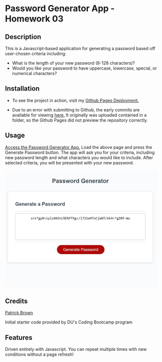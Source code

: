 # Password Generator App - Homework 03

## Description

This is a Javascript-based application for generating a password based off user-chosen criteria including:

- What is the length of your new password (8-128 characters)?
- Would you like your password to have uppercase, lowercase, special, or numerical characters?

## Installation

- To see the project in action, visit my [Github Pages Deployment.](https://patrickbrown-io.github.io/password-generator-app-03/)

- Due to an error with submitting to Github, the early commits are available for viewing [here.](https://github.com/patrickbrown-io/Passhole-Password-Generator-03) It originally was uploaded contained in a folder, so the Github Pages did not preview the repository correctly.

## Usage

[Access the Password Generator App.](https://patrickbrown-io.github.io/password-generator-app-03/)
Load the above page and press the Generate Password button. The app will ask you for your criteria, including new password length and what characters you would like to include. After selected criteria, you will be presented with your new password.

![alt text](screenshot.jpg)

## Credits

[Patrick Brown](https://github.com/patrickbrown-io)

Initial starter code provided by DU's Coding Bootcamp program

## Features

Driven entirely with Javascript. You can repeat multiple times with new conditions without a page refresh!
